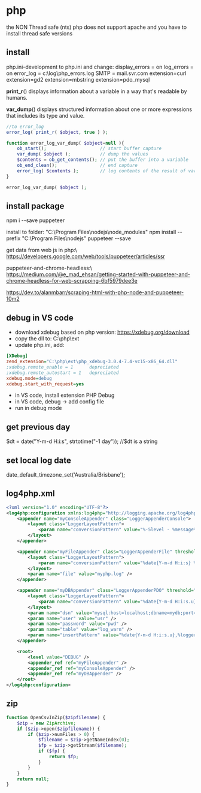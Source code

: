 # php

the NON Thread safe (nts) php does not support apache and you have to install thread safe versions

## install
php.ini-development to php.ini and change:
  display_errors = on
  log_errors = on
  error_log = c:\log\php_errors.log
  SMTP = mail.svr.com
  extension=curl
  extension=gd2
  extension=mbstring
  extension=pdo_mysql

**print_r**() displays information about a variable in a way that's readable by humans.

**var_dump**() displays structured information about one or more expressions that includes its type and value.

```php
//to error_log
error_log( print_r( $object, true ) );

function error_log_var_dump( $object=null ){
    ob_start();                    // start buffer capture
    var_dump( $object );           // dump the values
    $contents = ob_get_contents(); // put the buffer into a variable
    ob_end_clean();                // end capture
    error_log( $contents );        // log contents of the result of var_dump( $object )
}

error_log_var_dump( $object );
```

## install package
npm i --save puppeteer

install to folder: "C:\Program Files\nodejs\node_modules"
npm install --prefix "C:\Program Files\nodejs" puppeteer --save

get data from web js in php:\\
https://developers.google.com/web/tools/puppeteer/articles/ssr

puppeteer-and-chrome-headless:\\
https://medium.com/@e_mad_ehsan/getting-started-with-puppeteer-and-chrome-headless-for-web-scrapping-6bf5979dee3e

https://dev.to/alanmbarr/scraping-html-with-php-node-and-puppeteer-10m2

## debug in VS code
* download xdebug based on php version: https://xdebug.org/download
* copy the dll to: C:\php\ext
* update php.ini, add:
```ini
[XDebug]
zend_extension="C:\php\ext\php_xdebug-3.0.4-7.4-vc15-x86_64.dll"
;xdebug.remote_enable = 1      depreciated
;xdebug.remote_autostart = 1   depreciated
xdebug.mode=debug
xdebug.start_with_request=yes
```
* in VS code, install extension PHP Debug
* in VS code, debug -> add config file
* run in debug mode

## get previous day
$dt = date("Y-m-d H:i:s", strtotime("-1 day")); //$dt is a string

## set local log date
date_default_timezone_set('Australia/Brisbane');

## log4php.xml
```xml
<?xml version="1.0" encoding="UTF-8"?>
<log4php:configuration xmlns:log4php="http://logging.apache.org/log4php/">
    <appender name="myConsoleAppender" class="LoggerAppenderConsole">
        <layout class="LoggerLayoutPattern">
            <param name="conversionPattern" value="%-5level - %message%n" />
        </layout>
    </appender>

    <appender name="myFileAppender" class="LoggerAppenderFile" threshold="WARN">
        <layout class="LoggerLayoutPattern">
            <param name="conversionPattern" value="%date{Y-m-d H:i:s} %-5level - Line: %-5line File: %file%n  %-25logger %message%n" />
        </layout>
        <param name="file" value="myphp.log" />
    </appender>

    <appender name="myDBAppender" class="LoggerAppenderPDO" threshold="WARN">
        <layout class="LoggerLayoutPattern">
            <param name="conversionPattern" value="%date{Y-m-d H:i:s.u},%logger,%level,%message,%pid,%file,%line" />
        </layout>
        <param name="dsn" value="mysql:host=localhost;dbname=mydb;port=3306"/>
        <param name="user" value="usr" />
        <param name="password" value="pwd" />
        <param name="table" value="log_warn" />
        <param name="insertPattern" value="%date{Y-m-d H:i:s.u},%logger,%level,%message,%pid,%file,%line" />
    </appender>

    <root>
        <level value="DEBUG" />
        <appender_ref ref="myFileAppender" />
        <appender_ref ref="myConsoleAppender" />
        <appender_ref ref="myDBAppender" />
    </root>
</log4php:configuration>
```

## zip
```php
function OpenCsvInZip($zipfilename) {
    $zip = new ZipArchive;
    if ($zip->open($zipfilename)) {
        if ($zip->numFiles > 0) {
            $filename = $zip->getNameIndex(0);
            $fp = $zip->getStream($filename);
            if ($fp) {
                return $fp;
            }
        }
    }
    return null;
}
```
